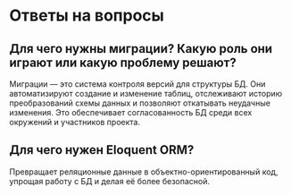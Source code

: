 # Ответы на вопросы

## Для чего нужны миграции? Какую роль они играют или какую проблему решают?

Миграции — это система контроля версий для структуры БД. Они автоматизируют создание и изменение таблиц, отслеживают историю преобразований схемы данных и позволяют откатывать неудачные изменения. Это обеспечивает согласованность БД среди всех окружений и участников проекта.

## Для чего нужен Eloquent ORM?

Превращает реляционные данные в объектно-ориентированный код, упрощая работу с БД и делая её более безопасной.